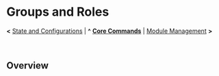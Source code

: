 # Groups and Roles

**<** [State and Configurations](state-config.md) | **^** **[Core Commands](readme.md)** | [Module Management](modules.md) **>**

<br/>

## Overview



<br/>
